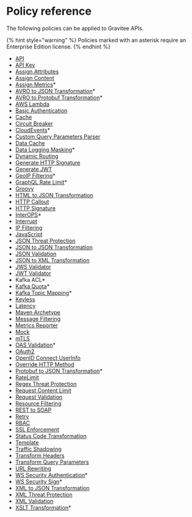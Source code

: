 # Policy reference

The following policies can be applied to Gravitee APIs.

{% hint style="warning" %}
Policies marked with an asterisk require an Enterprise Edition license.
{% endhint %}

* [API](https://github.com/gravitee-io/gravitee-policy-api)
* [API Key](api-key.md)
* [Assign Attributes](assign-attributes.md)
* [Assign Content](https://github.com/gravitee-io/gravitee-policy-assign-content)
* [Assign Metrics](assign-metrics.md)\*
* [AVRO to JSON Transformation](avro-to-json-transformation.md)\*
* [AVRO to Protobuf Transformation](avro-to-protobuf-transformation.md)\*
* [AWS Lambda](https://github.com/gravitee-io/gravitee-policy-aws-lambda)
* [Basic Authentication](https://github.com/gravitee-io/gravitee-policy-basic-authentication)
* [Cache](https://github.com/gravitee-io/gravitee-policy-cache)
* [Circuit Breaker](https://github.com/gravitee-io/gravitee-policy-circuit-breaker)
* [CloudEvents](cloudevents.md)\*
* [Custom Query Parameters Parser](https://github.com/gravitee-io/gravitee-policy-custom-query-parameters-parser)
* [Data Cache](https://github.com/gravitee-io/gravitee-policy-data-cache)
* [Data Logging Masking](data-logging-masking.md)\*
* [Dynamic Routing](https://github.com/gravitee-io/gravitee-policy-dynamic-routing)
* [Generate HTTP Signature](https://app.gitbook.com/s/ySqSVpDHfKA0fNml1fVO/overview/readme)
* [Generate JWT](https://github.com/gravitee-io/gravitee-policy-generate-jwt)
* [GeoIP Filtering](geoip-filtering.md)\*
* [GraphQL Rate Limit](graphql-rate-limit.md)\*
* [Groovy](https://github.com/gravitee-io/gravitee-policy-groovy)
* [HTML to JSON Transformation](https://github.com/gravitee-io/gravitee-policy-html-json)
* [HTTP Callout](https://github.com/gravitee-io/gravitee-policy-callout-http)
* [HTTP Signature](https://github.com/gravitee-io/gravitee-policy-http-signature)
* [InterOPS](interops.md)\*
* [Interrupt](https://github.com/gravitee-io/gravitee-policy-interrupt)
* [IP Filtering](https://github.com/gravitee-io/gravitee-policy-ipfiltering)
* [JavaScript](https://github.com/gravitee-io/gravitee-policy-javascript)
* [JSON Threat Protection](https://github.com/gravitee-io/gravitee-policy-json-threat-protection)
* [JSON to JSON Transformation](https://github.com/gravitee-io/gravitee-policy-json-to-json)
* [JSON Validation](https://github.com/gravitee-io/gravitee-policy-json-validation)
* [JSON to XML Transformation](https://github.com/gravitee-io/gravitee-policy-json-xml)
* [JWS Validator](https://github.com/gravitee-io/gravitee-policy-jws)
* [JWT Validator](https://github.com/gravitee-io/gravitee-policy-jwt)
* Kafka ACL\*
* [Kafka Quota](../kafka-gateway/policies/kafka-quota.md)\*
* [Kafka Topic Mapping](kafka-topic-mapping.md)\*
* [Keyless](https://github.com/gravitee-io/gravitee-policy-keyless)
* [Latency](https://github.com/gravitee-io/gravitee-policy-latency)
* [Maven Archetype](https://github.com/gravitee-io/gravitee-policy-maven-archetype)
* [Message Filtering](https://github.com/gravitee-io/gravitee-policy-message-filtering)
* [Metrics Reporter](https://github.com/gravitee-io/gravitee-policy-metrics-reporter)
* [Mock](https://github.com/gravitee-io/gravitee-policy-mock)
* [mTLS](https://github.com/gravitee-io/gravitee-policy-mtls)
* [OAS Validation](oas-validation.md)\*
* [OAuth2](https://github.com/gravitee-io/gravitee-policy-oauth2)
* [OpenID Connect UserInfo](https://github.com/gravitee-io/gravitee-policy-openid-connect-userinfo)
* [Override HTTP Method](https://github.com/gravitee-io/gravitee-policy-override-http-method)
* [Protobuf to JSON Transformation](protobuf-to-json-transformation.md)\*
* [RateLimit](https://github.com/gravitee-io/gravitee-policy-ratelimit)
* [Regex Threat Protection](https://github.com/gravitee-io/gravitee-policy-regex-threat-protection)
* [Request Content Limit](https://app.gitbook.com/s/vKusJtMLe8r5QZxGXlFL/releases-and-changelog/changelog/gko-4.5.x)
* [Request Validation](https://github.com/gravitee-io/gravitee-policy-request-validation)
* [Resource Filtering](https://github.com/gravitee-io/gravitee-policy-resource-filtering)
* [REST to SOAP](https://github.com/gravitee-io/gravitee-policy-rest-to-soap)
* [Retry](https://github.com/gravitee-io/gravitee-policy-retry)
* [RBAC](https://github.com/gravitee-io/gravitee-policy-role-based-access-control)
* [SSL Enforcement](https://github.com/gravitee-io/gravitee-policy-ssl-enforcement)
* [Status Code Transformation](https://github.com/gravitee-io/gravitee-policy-transform-status-code)
* [Template](https://github.com/gravitee-io/gravitee-policy-template)
* [Traffic Shadowing](https://github.com/gravitee-io/gravitee-policy-traffic-shadowing)
* [Transform Headers](https://github.com/gravitee-io/gravitee-policy-transformheaders)
* [Transform Query Parameters](https://github.com/gravitee-io/gravitee-policy-transformqueryparams)
* [URL Rewriting](https://github.com/gravitee-io/gravitee-policy-url-rewriting)
* [WS Security Authentication](ws-security-authentication.md)\*
* [WS Security Sign](ws-security-sign.md)\*
* [XML to JSON Transformation](https://github.com/gravitee-io/gravitee-policy-xml-json)
* [XML Threat Protection](https://github.com/gravitee-io/gravitee-policy-xml-threat-protection)
* [XML Validation](https://github.com/gravitee-io/gravitee-policy-xml-validation)
* [XSLT Transformation](xslt-transformer-policy.md)\*
